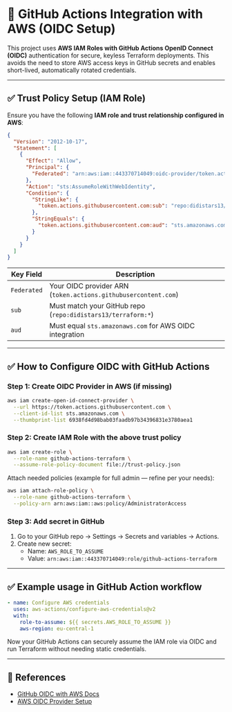 # 🔐 GitHub Actions Integration with AWS (OIDC Setup)

This project uses **AWS IAM Roles with GitHub Actions OpenID Connect (OIDC)** authentication for secure, keyless Terraform deployments.
This avoids the need to store AWS access keys in GitHub secrets and enables short-lived, automatically rotated credentials.

---

## ✅ Trust Policy Setup (IAM Role)

Ensure you have the following **IAM role and trust relationship configured in AWS**:

```json
{
  "Version": "2012-10-17",
  "Statement": [
    {
      "Effect": "Allow",
      "Principal": {
        "Federated": "arn:aws:iam::443370714049:oidc-provider/token.actions.githubusercontent.com"
      },
      "Action": "sts:AssumeRoleWithWebIdentity",
      "Condition": {
        "StringLike": {
          "token.actions.githubusercontent.com:sub": "repo:didistars13/terraform:*"
        },
        "StringEquals": {
          "token.actions.githubusercontent.com:aud": "sts.amazonaws.com"
        }
      }
    }
  ]
}
```

| Key Field | Description |
|-----------|-------------|
| `Federated` | Your OIDC provider ARN (`token.actions.githubusercontent.com`) |
| `sub`      | Must match your GitHub repo (`repo:didistars13/terraform:*`) |
| `aud`      | Must equal `sts.amazonaws.com` for AWS OIDC integration |

---

## ✅ How to Configure OIDC with GitHub Actions

### Step 1: Create OIDC Provider in AWS (if missing)

```bash
aws iam create-open-id-connect-provider \
  --url https://token.actions.githubusercontent.com \
  --client-id-list sts.amazonaws.com \
  --thumbprint-list 6938fd4d98bab03faadb97b34396831e3780aea1
```

### Step 2: Create IAM Role with the above trust policy

```bash
aws iam create-role \
  --role-name github-actions-terraform \
  --assume-role-policy-document file://trust-policy.json
```

Attach needed policies (example for full admin — refine per your needs):

```bash
aws iam attach-role-policy \
  --role-name github-actions-terraform \
  --policy-arn arn:aws:iam::aws:policy/AdministratorAccess
```

### Step 3: Add secret in GitHub

1. Go to your GitHub repo → Settings → Secrets and variables → Actions.
2. Create new secret:
   - Name: `AWS_ROLE_TO_ASSUME`
   - Value: `arn:aws:iam::443370714049:role/github-actions-terraform`

---

## ✅ Example usage in GitHub Action workflow

```yaml
- name: Configure AWS credentials
  uses: aws-actions/configure-aws-credentials@v2
  with:
    role-to-assume: ${{ secrets.AWS_ROLE_TO_ASSUME }}
    aws-region: eu-central-1
```

Now your GitHub Actions can securely assume the IAM role via OIDC and run Terraform without needing static credentials.

---

## 🔗 References

- [GitHub OIDC with AWS Docs](https://docs.github.com/en/actions/deployment/security-hardening-your-deployments/configuring-openid-connect-in-amazon-web-services)
- [AWS OIDC Provider Setup](https://docs.aws.amazon.com/IAM/latest/UserGuide/id_roles_providers_create_oidc.html)
